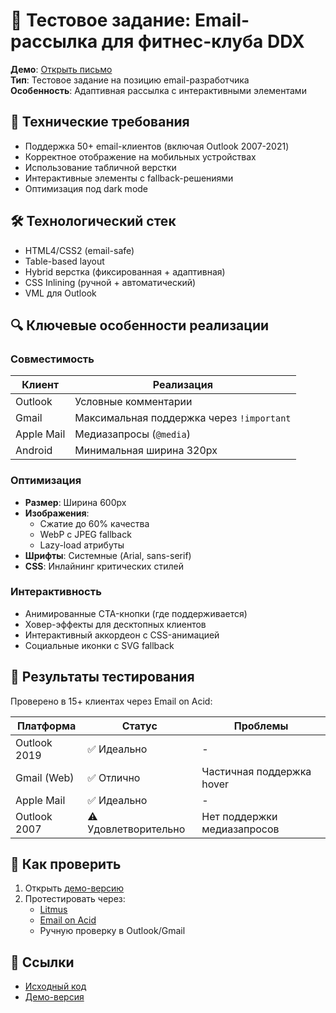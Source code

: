 # 💪 Тестовое задание: Email-рассылка для фитнес-клуба DDX

**Демо**: [Открыть письмо](https://nadezhdalukanova.github.io/test_DDX/)  
**Тип**: Тестовое задание на позицию email-разработчика  
**Особенность**: Адаптивная рассылка с интерактивными элементами  

## 📌 Технические требования
- Поддержка 50+ email-клиентов (включая Outlook 2007-2021)
- Корректное отображение на мобильных устройствах
- Использование табличной верстки
- Интерактивные элементы с fallback-решениями
- Оптимизация под dark mode

## 🛠 Технологический стек

- HTML4/CSS2 (email-safe)
- Table-based layout
- Hybrid верстка (фиксированная + адаптивная)
- CSS Inlining (ручной + автоматический)
- VML для Outlook

## 🔍 Ключевые особенности реализации

### Совместимость
| Клиент       | Реализация                          |
|--------------|-------------------------------------|
| Outlook      | Условные комментарии    |
| Gmail        | Максимальная поддержка через `!important` |
| Apple Mail   | Медиазапросы (`@media`)             |
| Android      | Минимальная ширина 320px            |

### Оптимизация
- **Размер**: Ширина 600px
- **Изображения**:
  - Сжатие до 60% качества
  - WebP с JPEG fallback
  - Lazy-load атрибуты
- **Шрифты**: Системные (Arial, sans-serif)
- **CSS**: Инлайнинг критических стилей

### Интерактивность
- Анимированные CTA-кнопки (где поддерживается)
- Ховер-эффекты для десктопных клиентов
- Интерактивный аккордеон с CSS-анимацией
- Социальные иконки с SVG fallback

## 🧪 Результаты тестирования
Проверено в 15+ клиентах через Email on Acid:

| Платформа       | Статус          | Проблемы               |
|-----------------|-----------------|------------------------|
| Outlook 2019    | ✅ Идеально     | -                      |
| Gmail (Web)     | ✅ Отлично      | Частичная поддержка hover |
| Apple Mail      | ✅ Идеально     | -                      |
| Outlook 2007    | ⚠️ Удовлетворительно | Нет поддержки медиазапросов |

## 🚀 Как проверить
1. Открыть [демо-версию](https://nadezhdalukanova.github.io/test_DDX/)
2. Протестировать через:
   - [Litmus](https://litmus.com/)
   - [Email on Acid](https://www.emailonacid.com/)
   - Ручную проверку в Outlook/Gmail

## 🔗 Ссылки
- [Исходный код](https://github.com/NadezhdaLukanova/test_DDX)
- [Демо-версия](https://nadezhdalukanova.github.io/test_DDX/)
